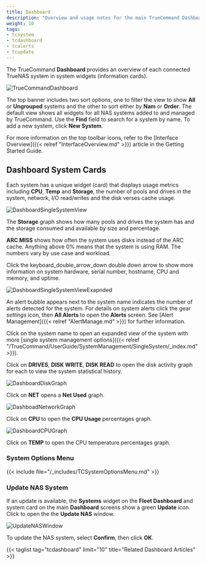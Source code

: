 ```yaml
---
title: Dashboard
description: "Overview and usage notes for the main TrueCommand Dashboard."
weight: 10
tags:
- tcsystem
- tcdashboard
- tcalerts
- tcupdate
---
```


The TrueCommand **Dashboard** provides an overview of each connected TrueNAS system in system widgets (information cards).

![TrueCommandDashboard](/images/TrueCommand/Dashboard/TCDashboard.png "TrueCommand Dashboard")

The top banner includes two sort options, one to filter the view to show **All** or **Ungrouped** systems and the other to sort either by **Nam** or **Order**. The default view shows all widgets for all NAS systems added to and managed by TrueCommand.
Use the **Find** field to search for a system by name. 
To add a new system, click **New System**. 

For more information on the top toolbar icons, refer to the [Interface Overview]({{< relref "InterfaceOverview.md" >}}) article in the Getting Started Guide.

## Dashboard System Cards

Each system has a unique widget (card) that displays usage metrics including **CPU**, **Temp** and **Storage**, the number of pools and drives in the system, network, I/O read/writes and the disk verses cache usage. 

![DashboardSingleSystemView](/images/TrueCommand/Dashboard/DashboardSingleSystemView.png "Dashboard Single System View")

The **Storage** graph shows how many pools and drives the system has and the storage consumed and available by size and percentage.

**ARC MISS** shows how often the system uses disks instead of the ARC cache. Anything above 0% means that the system is using RAM. The numbers vary by use case and workload.

Click the <span class="material-icons">keyboard_double_arrow_down</span> double down arrow to show more information on system hardware, serial number, hostname, CPU and memory, and uptime. 

![DashboardSingleSystemViewExapnded](/images/TrueCommand/Dashboard/DashboardSingleSystemViewExapnded.png "Dashboard Single System Expanded View")

An alert bubble appears next to the system name indicates the number of alerts detected for the system. 
For details on system alerts click the gear <i class="material-icons" aria-hidden="true" title="Settings">settings</i> icon, then **All Alerts** to open the **Alerts** screen. 
See [Alert Management]({{< relref "AlertManage.md" >}}) for further information. 

Click on the system name to open an expanded view of the system with more [single system management options]({{< relref "/TrueCommand/UserGuide/SystemManagement/SingleSystem/_index.md" >}}).

Click on **DRIVES**, **DISK WRITE**, **DISK READ** to open the disk activity graph for each to view the system statistical history.

![DashboardDiskGraph](/images/TrueCommand/Dashboard/DashboardDiskGraph.png "Dashboard Disk Graph")

Click on **NET** opens a **Net Used** graph.

![DashboadNetworkGraph](/images/TrueCommand/Dashboard/DashboadNetworkGraph.png "Dashboad Network Graph")

Click on **CPU** to open the **CPU Usage** percentages graph.

![DashboardCPUGraph](/images/TrueCommand/Dashboard/DashboardCPUGraph.png "Dashboard CPU Graph")

Click on **TEMP** to open the CPU temperature percentages graph.

### System Options Menu

{{< include file="/_includes/TCSystemOptionsMenu.md" >}}

### Update NAS System
If an update is available, the **Systems** widget on the **Fleet Dashboard** and system card on the main **Dashboard** screens show a green **Update** icon. Click to open the the **Update NAS** window.

![UpdateNASWindow](/images/TrueCommand/Dashboard/UpdateNASWindow.png "Update NAS System")

To update the NAS system, select **Confirm**, then click **OK**.

{{< taglist tag="tcdashboard" limit="10" title="Related Dashboard Articles" >}}